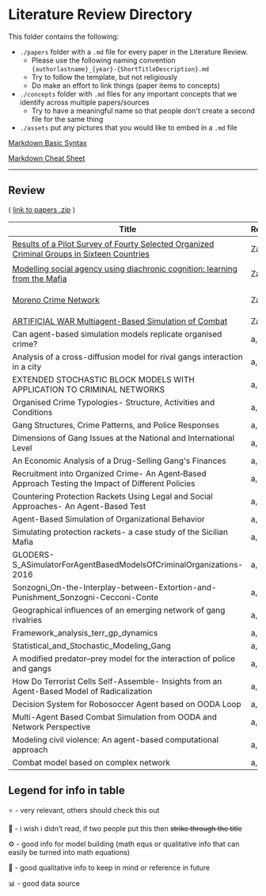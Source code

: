 # Literature Review Directory

This folder contains the following:

- `./papers` folder with a `.md` file for every paper in the Literature Review.  
  - Please use the following naming convention `{authorlastname}_{year}-{ShortTitleDescription}.md`
  - Try to follow the template, but not religiously
  - Do make an effort to link things (paper items to concepts)
- `./concepts` folder with `.md` files for any important concepts that we identify across multiple papers/sources
  - Try to have a meaningful name so that people don't create a second file for the same thing
- `./assets` put any pictures that you would like to embed in a `.md` file


[Markdown Basic Syntax](https://www.markdownguide.org/basic-syntax/)

[Markdown Cheat Sheet](https://www.markdownguide.org/cheat-sheet/)

***

## Review
( [link to papers .zip](https://drive.google.com/file/d/1Caj1-BxPCh3UhtOzkxZGo1o9aK6tjBJ6/view?usp=sharing) )

| Title | Reviewers | Info |
| ----------- | ----------- | ----------- |
| [Results of a Pilot Survey of Fourty Selected Organized Criminal Groups in Sixteen Countries](./papers/UNODC_2002-SurveyOrganizedCriminalGroups.md) | Zach, b | ⭐️ ⚙️ 📕
| [Modelling social agency using diachronic cognition: learning from the Mafia](./papers/Neumann_2016-ModellingSocialAgencyInMafia.md) | Zach, b | 📕
| [Moreno Crime Network](./papers/Rossi_2015-MorenoCrimeNetwork.md) | Zach, b | ⭐️ 📊
| [ARTIFICIAL WAR Multiagent-Based Simulation of Combat](./papers/Ilachinski_2004-ArtificialWar.md) | Zach, b | ⚙️
| Can agent-based simulation models replicate organised crime? | a, b |
| Analysis of a cross-diffusion model for rival gangs interaction in a city | a, b |
| EXTENDED STOCHASTIC BLOCK MODELS WITH APPLICATION TO CRIMINAL NETWORKS | a, b |
| Organised Crime Typologies- Structure, Activities and Conditions | a, b |
| Gang Structures, Crime Patterns, and Police Responses | a, b |
| Dimensions of Gang Issues at the National and International Level | a, b |
| An Economic Analysis of a Drug-Selling Gang's Finances | a, b |
| Recruitment into Organized Crime- An Agent‑Based Approach Testing the Impact of Different Policies | a, b |
| Countering Protection Rackets Using Legal and Social Approaches- An Agent-Based Test | a, b |
| Agent-Based Simulation of Organizational Behavior | a, b |
| Simulating protection rackets- a case study of the Sicilian Mafia | a, b |
| GLODERS-S_ASimulatorForAgentBasedModelsOfCriminalOrganizations-2016 | a, b |
| Sonzogni_On-the-Interplay-between-Extortion-and-Punishment_Sonzogni-Cecconi-Conte | a, b |
| Geographical influences of an emerging network of gang rivalries | a, b |
| Framework_analysis_terr_gp_dynamics | a, b |
| Statistical_and_Stochastic_Modeling_Gang | a, b |
| A modified predator–prey model for the interaction of police and gangs | a, b |
| How Do Terrorist Cells Self-Assemble- Insights from an Agent-Based Model of Radicalization | a, b |
| Decision System for Robosoccer Agent based on OODA Loop | a, b |
| Multi-Agent Based Combat Simulation from OODA and Network Perspective | a, b |
| Modeling civil violence: An agent-based computational approach | a, b |
| Combat model based on complex network | a, b |






## Legend for info in table
⭐️ - very relevant, others should check this out

🙈 - i wish i didn’t read, if two people put this then ~~strike through the title~~

⚙️ - good info for model building (math equs or qualitative info that can easily be turned into math equations)

📕 - good qualitative info to keep in mind or reference in future

📊 - good data source